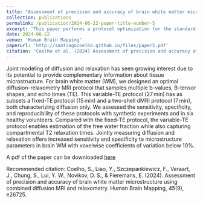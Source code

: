 ```yaml
---
title: "Assessment of precision and accuracy of brain white matter microstructure using combined diffusion MRI and relaxometry"
collection: publications
permalink: /publication/2024-06-22-paper-title-number-5
excerpt: 'This paper performs a protocol optimization for the standard model of diffusion in white matter and assesses its reproducibility on two different scanners.'
date: 2024-06-22
venue: 'Human Brain Mapping'
paperurl: 'http://santiagocoelho.github.io/files/paper5.pdf'
citation: 'Coelho et al. (2024) Assessment of precision and accuracy of brain white matter microstructure using combined diffusion MRI and relaxometry – Human Brain Mapping.'
---
```


Joint modeling of diffusion and relaxation has seen growing interest due to its potential to provide complementary information about tissue microstructure. For brain white matter (WM), we designed an optimal diffusion-relaxometry MRI protocol that samples multiple b-values, B-tensor shapes, and echo times (TE). This variable-TE protocol (27 min) has as subsets a fixed-TE protocol (15 min) and a two-shell dMRI protocol (7 min), both characterizing diffusion only. We assessed the sensitivity, specificity, and reproducibility of these protocols with synthetic experiments and in six healthy volunteers. Compared with the fixed-TE protocol, the variable-TE protocol enables estimation of the free water fraction while also capturing compartmental T2 relaxation times. Jointly measuring diffusion and relaxation offers increased sensitivity and specificity to microstructure parameters in brain WM with voxelwise coefficients of variation below 10%.

A pdf of the paper can be downloaded [here](http://santiagocoelho.github.io/files/paper5.pdf)

Recommended citation: Coelho, S., Liao, Y., Szczepankiewicz, F., Veraart, J., Chung, S., Lui, Y. W., Novikov, D. S., & Fieremans, E. (2024). Assessment of precision and accuracy of brain white matter microstructure using combined diffusion MRI and relaxometry. Human Brain Mapping, 45(9), e26725.
